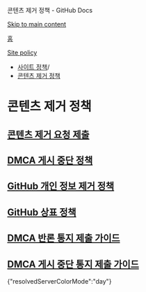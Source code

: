 콘텐츠 제거 정책 - GitHub Docs

[Skip to main content](#main-content)

[홈](/ko)

[Site policy](/ko/site-policy)

* [사이트 정책](/ko/site-policy)/
* [콘텐츠 제거 정책](/ko/site-policy/content-removal-policies)

콘텐츠 제거 정책
==========

[콘텐츠 제거 요청 제출](/ko/site-policy/content-removal-policies/submitting-content-removal-requests)
----------

[DMCA 게시 중단 정책](/ko/site-policy/content-removal-policies/dmca-takedown-policy)
----------

[GitHub 개인 정보 제거 정책](/ko/site-policy/content-removal-policies/github-private-information-removal-policy)
----------

[GitHub 상표 정책](/ko/site-policy/content-removal-policies/github-trademark-policy)
----------

[DMCA 반론 통지 제출 가이드](/ko/site-policy/content-removal-policies/guide-to-submitting-a-dmca-counter-notice)
----------

[DMCA 게시 중단 통지 제출 가이드](/ko/site-policy/content-removal-policies/guide-to-submitting-a-dmca-takedown-notice)
----------

{"resolvedServerColorMode":"day"}
